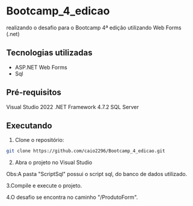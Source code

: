 # Bootcamp_4_edicao
realizando o desafio para o Bootcamp 4ª edição utilizando Web Forms (.net)

## Tecnologias utilizadas
- ASP.NET Web Forms
- Sql

## Pré-requisitos
Visual Studio 2022
.NET Framework 4.7.2
SQL Server 

## Executando 
1. Clone o repositório:
```bash
git clone https://github.com/caio2296/Bootcamp_4_edicao.git
```

2. Abra o projeto no Visual Studio

Obs:A pasta "ScriptSql" possui o script sql, do banco de dados utilizado.

3.Compile e execute o projeto.

4.O desafio se encontra no caminho "/ProdutoForm".

